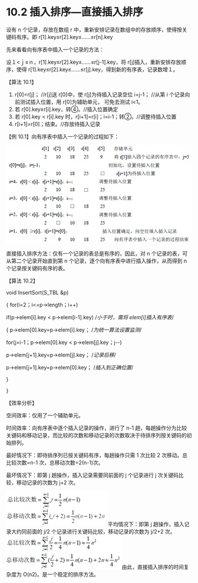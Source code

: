 # 10.2 插入排序—直接插入排序

设有 n 个记录，存放在数组 r 中，重新安排记录在数组中的存放顺序，使得按关键码有序。即 r[1].key≤r[2].key≤……≤r[n].key

先来看看向有序表中插入一个记录的方法：

设１<ｊ≤ｎ，r[1].key≤r[2].key≤……≤r[j-1].key，将 r[j]插入，重新安排存放顺序，使得 r[1].key≤r[2].key≤……≤r[j].key，得到新的有序表，记录数增１。

【算法 10.1】

1.  r[0]=r[j]； //r[j]送 r[0]中，使 r[j]为待插入记录空位 i=j-1； //从第 i 个记录向前测试插入位置，用 r[0]为辅助单元， 可免去测试 i<1。
2.  若 r[0].key≥r[i].key，转④。//插入位置确定
3.  若 r[0].key < r[i].key 时，r[i+1]=r[i]；i=i-1；转②。//调整待插入位置
4.  r[i+1]=r[0]；结束。//存放待插入记录

【例 10.1】向有序表中插入一个记录的过程如下：

![](img/e8cba5a06f1d44ad8e489c452b3bce32.jpg)

直接插入排序方法：仅有一个记录的表总是有序的，因此，对 n 个记录的表，可从第二个记录开始直到第 n 个记录，逐个向有序表中进行插入操作，从而得到 n 个记录按关键码有序的表。

【算法 10.2】

void InsertSort(S_TBL &p)

{ for(i=2；i<=p->length；i++)

if(p->elem[i].key < p->elem[i-1].key) /*小于时，需将 elem[i]插入有序表*/

{ p->elem[0].key=p->elem[i].key； /*为统一算法设置监测*/

for(j=i-1；p->elem[0].key < p->elem[j].key；j--)

p->elem[j+1].key=p->elem[j].key； /*记录后移*/

p->elem[j+1].key=p->elem[0].key； /*插入到正确位置*/

}

}

【效率分析】

空间效率：仅用了一个辅助单元。

时间效率：向有序表中逐个插入记录的操作，进行了 n-1 趟，每趟操作分为比较关键码和移动记录，而比较的次数和移动记录的次数取决于待排序列按关键码的初始排列。

最好情况下：即待排序列已按关键码有序，每趟操作只需 1 次比较 2 次移动。总比较次数=n-1 次，总移动次数=2(n-1)次。

最坏情况下：即第 j 趟操作，插入记录需要同前面的 j 个记录进行 j 次关键码比较，移动记录的次数为 j+2 次。

![](img/feacc7158cd19f016c5e041d8bbf61ce.jpg)平均情况下：即第 j 趟操作，插入记录大约同前面的 j/2 个记录进行关键码比较，移动记录的次数为 j/2+2 次。![](img/72d9ed7d1b8fca71bb36b9d3e754f02a.jpg)由此，直接插入排序的时间复杂度为 O(n2)。是一个稳定的排序方法。